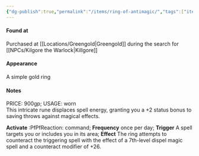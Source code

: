 ```yaml
---
{"dg-publish":true,"permalink":"/items/ring-of-antimagic/","tags":["item"],"noteIcon":"item"}
---
```


#### Found at
Purchased at [[Locations/Greengold\|Greengold]] during the search for [[NPCs/Kilgore the Warlock\|Killgore]]
#### Appearance
A simple gold ring
#### Notes
PRICE: 900gp; USAGE: worn  
This intricate rune displaces spell energy, granting you a +2 status bonus to saving throws against magical effects.  
  
**Activate** :PfPfReaction: command; **Frequency** once per day; **Trigger** A spell targets you or includes you in its area; **Effect** The ring attempts to counteract the triggering spell with the effect of a 7th-level dispel magic spell and a counteract modifier of +26.